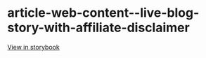 # article-web-content--live-blog-story-with-affiliate-disclaimer

[View in storybook](https://raw.githack.com/Independent-Digital-News-and-Media-Ltd/indy-branch-review/PR-7409-sb/index.html?path=/story/article-web-content--live-blog-story-with-affiliate-disclaimer)
